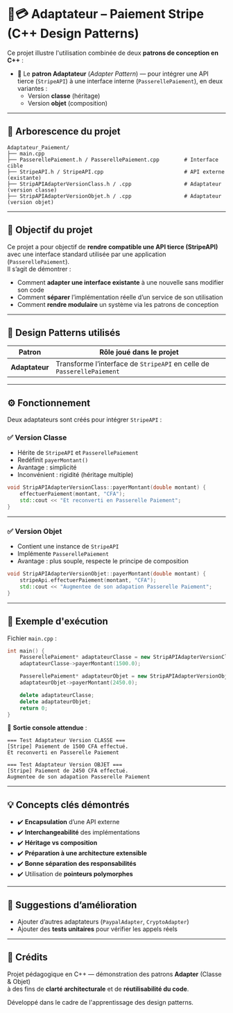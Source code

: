 ﻿# 🔌💳 Adaptateur – Paiement Stripe (C++ Design Patterns)

Ce projet illustre l'utilisation combinée de deux **patrons de conception en C++** :

- 🧩 Le **patron Adaptateur** (*Adapter Pattern*) — pour intégrer une API tierce (`StripeAPI`) à une interface interne (`PasserellePaiement`), en deux variantes :
  - Version **classe** (héritage)
  - Version **objet** (composition)

---

## 📁 Arborescence du projet

```plaintext
Adaptateur_Paiement/
├── main.cpp
├── PasserellePaiement.h / PasserellePaiement.cpp        # Interface cible
├── StripeAPI.h / StripeAPI.cpp                          # API externe (existante)
├── StripAPIAdapterVersionClass.h / .cpp                 # Adaptateur (version classe)
├── StripAPIAdapterVersionObjet.h / .cpp                 # Adaptateur (version objet)
```

---

## 🎯 Objectif du projet

Ce projet a pour objectif de **rendre compatible une API tierce (StripeAPI)** avec une interface standard utilisée par une application (`PasserellePaiement`).  
Il s’agit de démontrer :

- Comment **adapter une interface existante** à une nouvelle sans modifier son code
- Comment **séparer** l’implémentation réelle d’un service de son utilisation
- Comment **rendre modulaire** un système via les patrons de conception

---

## 🧩 Design Patterns utilisés

| Patron           | Rôle joué dans le projet                                                                 |
|------------------|------------------------------------------------------------------------------------------|
| **Adaptateur**   | Transforme l’interface de `StripeAPI` en celle de `PasserellePaiement`                  |


---

## ⚙️ Fonctionnement

Deux adaptateurs sont créés pour intégrer `StripeAPI` :

### ✅ Version Classe
- Hérite de `StripeAPI` et `PasserellePaiement`
- Redéfinit `payerMontant()`
- Avantage : simplicité
- Inconvénient : rigidité (héritage multiple)

```cpp
void StripAPIAdapterVersionClass::payerMontant(double montant) {
    effectuerPaiement(montant, "CFA");
    std::cout << "Et reconverti en Passerelle Paiement";
}
```

---

### ✅ Version Objet
- Contient une instance de `StripeAPI`
- Implémente `PasserellePaiement`
- Avantage : plus souple, respecte le principe de composition

```cpp
void StripAPIAdapterVersionObjet::payerMontant(double montant) {
    stripeApi.effectuerPaiement(montant, "CFA");
    std::cout << "Augmentee de son adapation Passerelle Paiement";
}
```

---

## 🧪 Exemple d'exécution

Fichier `main.cpp` :

```cpp
int main() {
    PasserellePaiement* adaptateurClasse = new StripAPIAdapterVersionClass();
    adaptateurClasse->payerMontant(1500.0);

    PasserellePaiement* adaptateurObjet = new StripAPIAdapterVersionObjet();
    adaptateurObjet->payerMontant(2450.0);

    delete adaptateurClasse;
    delete adaptateurObjet;
    return 0;
}
```

📌 **Sortie console attendue** :

```
=== Test Adaptateur Version CLASSE ===
[Stripe] Paiement de 1500 CFA effectué.
Et reconverti en Passerelle Paiement

=== Test Adaptateur Version OBJET ===
[Stripe] Paiement de 2450 CFA effectué.
Augmentee de son adapation Passerelle Paiement
```

---

## 💡 Concepts clés démontrés

- ✔️ **Encapsulation** d’une API externe
- ✔️ **Interchangeabilité** des implémentations
- ✔️ **Héritage vs composition**
- ✔️ **Préparation à une architecture extensible**
- ✔️ **Bonne séparation des responsabilités**
- ✔️ Utilisation de **pointeurs polymorphes**

---

## 🔗 Suggestions d’amélioration

- Ajouter d’autres adaptateurs (`PaypalAdapter`, `CryptoAdapter`)
- Ajouter des **tests unitaires** pour vérifier les appels réels

---

## 🧠 Crédits

Projet pédagogique en C++ — démonstration des patrons **Adapter** (Classe & Objet)  
à des fins de **clarté architecturale** et de **réutilisabilité du code**.

Développé dans le cadre de l'apprentissage des design patterns.  
